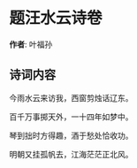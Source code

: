 # 题汪水云诗卷

**作者**: 叶福孙

## 诗词内容

今雨水云来访我，西窗剪烛话辽东。

百千万事掷天外，一十四年如梦中。

琴到拙时方得趣，酒于愁处恰收功。

明朝又挂孤帆去，江海茫茫正北风。

